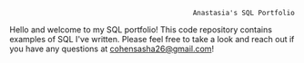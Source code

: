                                                  Anastasia's SQL Portfolio

Hello and welcome to my SQL portfolio! This code repository contains examples of SQL I've written. Please feel free to take a look and reach out if you have any questions at cohensasha26@gmail.com! 
